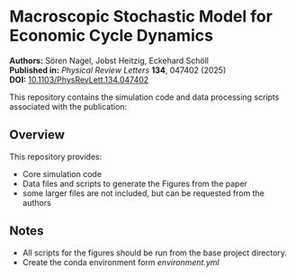 # Macroscopic Stochastic Model for Economic Cycle Dynamics

**Authors:** Sören Nagel, Jobst Heitzig, Eckehard Schöll  
**Published in:** *Physical Review Letters* **134**, 047402 (2025)  
**DOI:** [10.1103/PhysRevLett.134.047402](https://doi.org/10.1103/PhysRevLett.134.047402)

This repository contains the simulation code and data processing scripts associated with the publication:

## Overview

This repository provides:
- Core simulation code
- Data files and scripts to generate the Figures from the paper
- some larger files are not included, but can be requested from the authors

## Notes

* All scripts for the figures should be run from the base project directory.
* Create the conda environment form *environment.yml*
